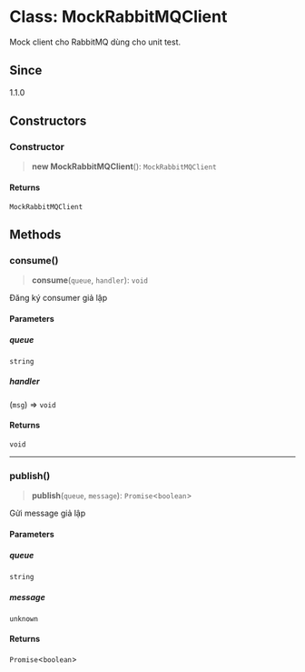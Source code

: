 # Class: MockRabbitMQClient

Mock client cho RabbitMQ dùng cho unit test.

## Since

1.1.0

## Constructors

<a id="constructor"></a>

### Constructor

> **new MockRabbitMQClient**(): `MockRabbitMQClient`

#### Returns

`MockRabbitMQClient`

## Methods

<a id="consume"></a>

### consume()

> **consume**(`queue`, `handler`): `void`

Đăng ký consumer giả lập

#### Parameters

##### queue

`string`

##### handler

(`msg`) => `void`

#### Returns

`void`

---

<a id="publish"></a>

### publish()

> **publish**(`queue`, `message`): `Promise`\<`boolean`\>

Gửi message giả lập

#### Parameters

##### queue

`string`

##### message

`unknown`

#### Returns

`Promise`\<`boolean`\>
